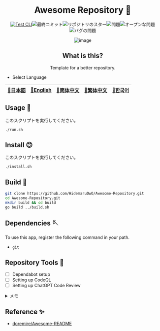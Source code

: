 <div align="center">

# Awesome Repository 🎨

<!-- s;HidemaruOwO/Awesome-Repository;User/Repository;g -->

[![Test CLI](https://github.com/HidemaruOwO/Awesome-Repository/actions/workflows/test.yml/badge.svg)](https://github.com/HidemaruOwO/Awesome-Repository/actions/workflows/test.yml)![最終コミット](https://img.shields.io/github/last-commit/HidemaruOwO/Awesome-Repository?style=flat-square)![リポジトリのスター](https://img.shields.io/github/stars/HidemaruOwO/Awesome-Repository?style=flat-square)![問題](https://img.shields.io/github/issues/HidemaruOwO/Awesome-Repository?style=flat-square)![オープンな問題](https://img.shields.io/github/issues-raw/HidemaruOwO/Awesome-Repository?style=flat-square)![バグの問題](https://img.shields.io/github/issues/HidemaruOwO/Awesome-Repository/bug?style=flat-square)

![image](https://github.com/HidemaruOwO/Awesome-Repository/assets/82384920/bf4ccddf-3eae-4fae-97f4-d2b59bec919f)

## What is this?

Template for a better repository.

</div>

-   Select Language

<table>
  <thead>
    <tr>
      <th style="text-align:center"><a href="README.md">🎌日本語</a></th>
      <th style="text-align:center"><a href="README.en.md">🤡English</a></th>
      <th style="text-align:center"><a href="README.zh-CN.md">🐉简体中文</a></th>
      <th style="text-align:center"><a href="README.zh-TW.md">🍜繁体中文</a></th>
      <th style="text-align:center"><a href="README.ko.md">🌸한국어</a></th>
    </tr>
  </thead>
</table>

## Usage 💨

このスクリプトを実行してください。

```bash
./run.sh
```

## Install 😊

このスクリプトを実行してください。

```bash
./install.sh
```

## Build 🔨

```bash
git clone https://github.com/HidemaruOwO/Awesome-Repository.git
cd Awesome-Repository.git
mkdir build && cd build
go build ../build.sh
```

## Dependencies 🪡

To use this app, register the following command in your path.

-   `git`

## Repository Tools 🔧

-   [ ] Dependabot setup
-   [ ] Setting up CodeQL
-   [ ] Setting up ChatGPT Code Review

<details>
<summary>メモ</summary>

-   Dependabot setup
    -   `.github/dependabot.yml`of`package-ecosystem`set values ​​to (e.g. npm,yarn,pip)
-   Setting up CodeQL
    -   <https://dev.classmethod.jp/articles/github-code-scanning/>
    -   [対応言語](https://codeql.github.com/docs/codeql-overview/supported-languages-and-frameworks/)
-   GPT PR setup
    -   of the repository`Secret Value`に`OPENAI_API_KEY`settings of
    -   <https://github.com/anc95/ChatGPT-CodeReview/blob/main/README.ja.md>

</details>

## Reference ✨

-   [doremire/Awesome-README](https://github.com/doremire/Awesome-README)
